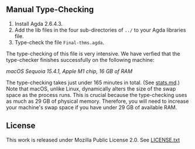 ## Manual Type-Checking

1. Install Agda 2.6.4.3.
2. Add the lib files in the four sub-directories of `../` to your Agda libraries file. 
3. Type-check the file `Final-thms.agda`.

The type-checking of this file is very intensive. We have verfied that the type-checker
finishes successfully on the following machine:

*macOS Sequoia 15.4.1, Apple M1 chip, 16 GB of RAM*

The type-checking takes just under 165 minutes in total. (See [stats.md](stats.md).)
Note that macOS, unlike Linux, dynamically alters the size of the swap
space as the process runs. This is crucial because the type-checking uses
as much as 29 GB of physical memory. Therefore, you will need to increase
your machine's swap space if you have under 29 GB of available RAM.

## License

This work is released under Mozilla Public License 2.0.
See [LICENSE.txt](LICENSE.txt)